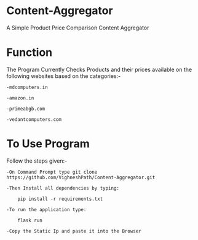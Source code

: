 # Content-Aggregator
A Simple Product Price Comparison Content Aggregator

# Function
The Program Currently Checks Products and their prices available on the following websites based on the categories:-

    -mdcomputers.in
  
    -amazon.in
  
    -primeabgb.com
  
    -vedantcomputers.com
 
 # To Use Program
 Follow the steps given:-
 
    -On Command Prompt type git clone https://github.com/VighneshPath/Content-Aggregator.git
  
    -Then Install all dependencies by typing: 
    
        pip install -r requirements.txt
        
    -To run the application type: 
        
        flask run 
    
    -Copy the Static Ip and paste it into the Browser
    
 
